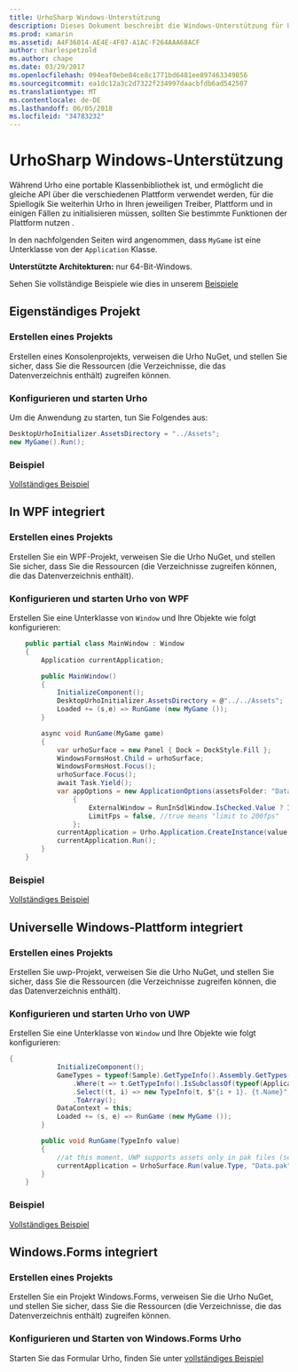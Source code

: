 ```yaml
---
title: UrhoSharp Windows-Unterstützung
description: Dieses Dokument beschreibt die Windows-Unterstützung für UrhoSharp. Es wird beschrieben, wie Sie ein Projekt erstellen, konfigurieren und starten Urho, WPF integriert und universelle Windows-Plattform integriert.
ms.prod: xamarin
ms.assetid: A4F36014-AE4E-4F07-A1AC-F264AAA68ACF
author: charlespetzold
ms.author: chape
ms.date: 03/29/2017
ms.openlocfilehash: 094eaf0ebe84ce8c1771bd6481ee897463349856
ms.sourcegitcommit: ea1dc12a3c2d7322f234997daacbfdb6ad542507
ms.translationtype: MT
ms.contentlocale: de-DE
ms.lasthandoff: 06/05/2018
ms.locfileid: "34783232"
---
```

# <a name="urhosharp-windows-support"></a>UrhoSharp Windows-Unterstützung

Während Urho eine portable Klassenbibliothek ist, und ermöglicht die gleiche API über die verschiedenen Plattform verwendet werden, für die Spiellogik Sie weiterhin Urho in Ihren jeweiligen Treiber, Plattform und in einigen Fällen zu initialisieren müssen, sollten Sie bestimmte Funktionen der Plattform nutzen .

In den nachfolgenden Seiten wird angenommen, dass `MyGame` ist eine Unterklasse von der `Application` Klasse.

**Unterstützte Architekturen:** nur 64-Bit-Windows.

Sehen Sie vollständige Beispiele wie dies in unserem [Beispiele](https://github.com/xamarin/urho-samples/tree/master/FeatureSamples)

## <a name="standalone-project"></a>Eigenständiges Projekt

### <a name="creating-a-project"></a>Erstellen eines Projekts

Erstellen eines Konsolenprojekts, verweisen die Urho NuGet, und stellen Sie sicher, dass Sie die Ressourcen (die Verzeichnisse, die das Datenverzeichnis enthält) zugreifen können.

### <a name="configuring-and-launching-urho"></a>Konfigurieren und starten Urho

Um die Anwendung zu starten, tun Sie Folgendes aus:

```csharp
DesktopUrhoInitializer.AssetsDirectory = "../Assets";
new MyGame().Run();
```

### <a name="example"></a>Beispiel

[Vollständiges Beispiel](https://github.com/xamarin/urho-samples/tree/master/FeatureSamples/Desktop)

## <a name="integrated-with-wpf"></a>In WPF integriert

### <a name="creating-a-project"></a>Erstellen eines Projekts

Erstellen Sie ein WPF-Projekt, verweisen Sie die Urho NuGet, und stellen Sie sicher, dass Sie die Ressourcen (die Verzeichnisse zugreifen können, die das Datenverzeichnis enthält).

### <a name="configuring-and-launching-urho-from-wpf"></a>Konfigurieren und starten Urho von WPF

Erstellen Sie eine Unterklasse von `Window` und Ihre Objekte wie folgt konfigurieren:

```csharp
    public partial class MainWindow : Window
    {
        Application currentApplication;

        public MainWindow()
        {
            InitializeComponent();
            DesktopUrhoInitializer.AssetsDirectory = @"../../Assets";
            Loaded += (s,e) => RunGame (new MyGame ());
        }

        async void RunGame(MyGame game)
        {
            var urhoSurface = new Panel { Dock = DockStyle.Fill };
            WindowsFormsHost.Child = urhoSurface;
            WindowsFormsHost.Focus();
            urhoSurface.Focus();
            await Task.Yield();
            var appOptions = new ApplicationOptions(assetsFolder: "Data")
                {
                    ExternalWindow = RunInSdlWindow.IsChecked.Value ? IntPtr.Zero : urhoSurface.Handle,
                    LimitFps = false, //true means "limit to 200fps"
                };
            currentApplication = Urho.Application.CreateInstance(value.Type, appOptions);
            currentApplication.Run();
        }
    }
```

### <a name="example"></a>Beispiel

[Vollständiges Beispiel](https://github.com/xamarin/urho-samples/tree/master/FeatureSamples/WPF)

## <a name="integrated-with-uwp"></a>Universelle Windows-Plattform integriert

### <a name="creating-a-project"></a>Erstellen eines Projekts

Erstellen Sie uwp-Projekt, verweisen Sie die Urho NuGet, und stellen Sie sicher, dass Sie die Ressourcen (die Verzeichnisse zugreifen können, die das Datenverzeichnis enthält).

### <a name="configuring-and-launching-urho-from-uwp"></a>Konfigurieren und starten Urho von UWP

Erstellen Sie eine Unterklasse von `Window` und Ihre Objekte wie folgt konfigurieren:

```csharp
{
            InitializeComponent();
            GameTypes = typeof(Sample).GetTypeInfo().Assembly.GetTypes()
                .Where(t => t.GetTypeInfo().IsSubclassOf(typeof(Application)) && t != typeof(Sample))
                .Select((t, i) => new TypeInfo(t, $"{i + 1}. {t.Name}", ""))
                .ToArray();
            DataContext = this;
            Loaded += (s, e) => RunGame (new MyGame ());
        }

        public void RunGame(TypeInfo value)
        {
            //at this moment, UWP supports assets only in pak files (see PackageTool)
            currentApplication = UrhoSurface.Run(value.Type, "Data.pak");
        }
    }
```

### <a name="example"></a>Beispiel

[Vollständiges Beispiel](https://github.com/xamarin/urho-samples/tree/master/FeatureSamples/UWP)

## <a name="integrated-with-windowsforms"></a>Windows.Forms integriert

### <a name="creating-a-project"></a>Erstellen eines Projekts

Erstellen Sie ein Projekt Windows.Forms, verweisen Sie die Urho NuGet, und stellen Sie sicher, dass Sie die Ressourcen (die Verzeichnisse, die das Datenverzeichnis enthält) zugreifen können.

### <a name="configuring-and-launching-urho-from-windowsforms"></a>Konfigurieren und Starten von Windows.Forms Urho

Starten Sie das Formular Urho, finden Sie unter [vollständiges Beispiel](https://github.com/xamarin/urho-samples/blob/master/FeatureSamples/WinForms/SamplesForm.cs)
